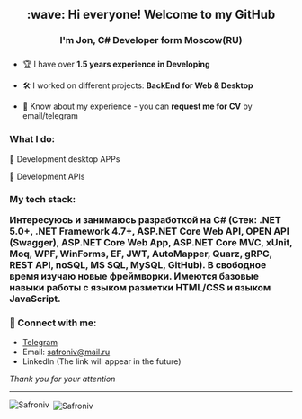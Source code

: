 <h2 align="center">:wave: Hi everyone! Welcome to my GitHub</h2>
<h3 align="center">I'm Jon, C# Developer form Moscow(RU)</h3>
<h3 align="center"></h3>

- :trophy: I have over **1.5 years experience in Developing**

- :hammer_and_wrench: I worked on different projects: **BackEnd for Web & Desktop**

- 📄 Know about my experience - you can **request me for CV** by email/telegram

<h3 align="left">What I do: </h3>

:rocket: Development desktop APPs

:rocket: Development APIs


<h3 align="left">My tech stack:

Интересуюсь и занимаюсь разработкой на C# (Стек: .NET 5.0+, .NET Framework 4.7+, ASP.NET Core Web API, OPEN API (Swagger), ASP.NET Core Web App, ASP.NET Core MVC, xUnit, Moq, WPF, WinForms, EF, JWT, AutoMapper, Quarz, gRPC, REST API, noSQL, MS SQL, MySQL, GitHub). В свободное время изучаю новые фреймворки. Имеются базовые навыки работы с языком разметки HTML/CSS и языком JavaScript.

### :email:	Connect with me:
+ [Telegram](https://t.me/Safroniv)
+ Email: safroniv@mail.ru
+ LinkedIn (The link will appear in the future)

_Thank you for your attention_
___
<p><img align="left" src="https://github-readme-stats.vercel.app/api/top-langs?username=Safroniv&theme=great-gatsby&show_icons=true&locale=en&layout=normal" alt="Safroniv" /></p>

<p>&nbsp;<img align="center" src="https://github-readme-stats.vercel.app/api?username=Safroniv&theme=great-gatsby&show_icons=true&locale=en" alt="Safroniv" /></p>
